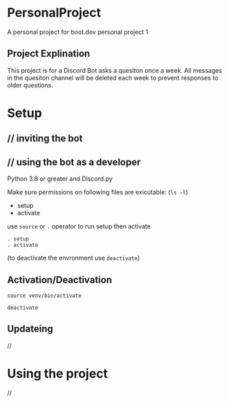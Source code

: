 # PersonalProject
A personal project for boot.dev personal project 1

## Project Explination

This project is for a Discord Bot asks a quesiton once a week.
All messages in the quesiton channel will be deleted each week to prevent responses to older questions.


# Setup

## // inviting the bot

## // using the bot as a developer

Python 3.8 or greater and Discord.py


Make sure permissions on following files are exicutable: (`ls -l`)

- setup
- activate


use `source` or `.` operator to run setup then activate

```
. setup
. activate
```

(to deactivate the envronment use `deactivate`)

## Activation/Deactivation

`source venv/bin/activate`

`deactivate`

## Updateing

//

# Using the project

//